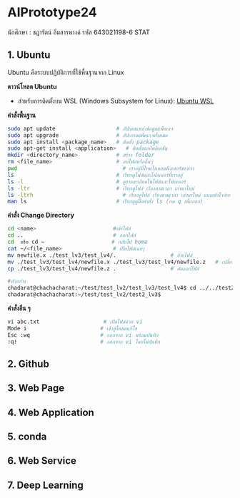 # AIPrototype24
นักศึกษา : ชฎารัตน์ อิ่มสารพางค์ รหัส 643021198-6 STAT

## 1. **Ubuntu**
Ubuntu คือระบบปฏิบัติการที่ใช้พื้นฐานจาก Linux 


**ดาวน์โหลด Ubuntu**
- สำหรับการติดตั้งบน WSL (Windows Subsystem for Linux): [Ubuntu WSL](https://ubuntu.com/desktop/wsl)


**คำสั่งพื้นฐาน** 
  ```bash
sudo apt update                   # อัปเดตแหล่งข้อมูลแพ็คเกจ
sudo apt upgrade                  # อัปเกรดแพ็คเกจทั้งหมด
sudo apt install <package_name>   # ติดตั้ง package
sudo apt-get install <application>   # ติดตั้งแอปพลิเคชัน
mkdir <directory_name>            # สร้าง folder
rm <file_name>                    # ลบไฟล์หรืออื่นๆ
pwd 	                            # เราอยู่ที่ไหนในคอมพิวเตอร์ของเรา
ls                                # เรียกดูไฟล์และโฟลเดอร์ที่เราอยู่
ls -l                             # ดูรายละเอียดในไฟล์และโฟลเดอร์
ls -ltr	                          # เรียกดูไฟล์ เรียงตามเวลา เก่ามาใหม่
ls -ltrh	                        # เรียกดูไฟล์ เรียงตามเวลา เก่ามาใหม่ แบบเข้าใจง่าย
man ls                            # เรียกดูคู่มือคำสั่ง ls (กด q เพื่อออก)
```

**คำสั่ง Change Directory**
  ```bash
cd <name>                        #เข้าไฟล์
cd ..                            # ออกไฟล์
cd  หรือ cd ~                     # กลับไป home
cat ~/<file_name>                # เปิดไฟล์เฉยๆ
mv newfile.x ./test_lv3/test_lv4/.                 # ย้ายไฟล์
mv ./test_lv3/test_lv4/newfile.x ./test_lv3/test_lv4/newfile.z   # เปลี่ยนชื่อไฟล์
cp ./test_lv3/test_lv4/newfile.z .                 # คัดลอกไฟล์

#ตัวอย่าง
chadarat@chachacharat:~/test/test_lv2/test_lv3/test_lv4$ cd ../../test2_lv3  #ออกเเล้วเข้า
chadarat@chachacharat:~/test/test_lv2/test2_lv3$                             #เข้ามาละ
```

**คำสั่งอิ่น ๆ**
  ```bash
vi abc.txt                    # เปิดไฟล์ด้วย vi
  Mode i                       # เข้าสู่โหมดแก้ไข
  Esc :wq                      # ออกจาก vi พร้อมบันทึก
  :q!                          # ออกจาก vi โดยไม่บันทึก
```


## 2. **Github**


## 3. **Web Page**


## 4. **Web Application**


## 5. **conda**


## 6. **Web Service**


## 7. **Deep Learning**

